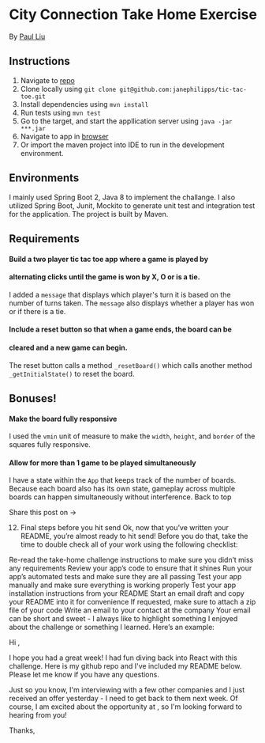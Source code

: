 # City Connection Take Home Exercise

By [Paul Liu](mailto:paulliu6680@gmail.com)

## Instructions

1. Navigate to [repo](https://github.com/janephilipps/tic-tac-toe)
2. Clone locally using
   `git clone git@github.com:janephilipps/tic-tac-toe.git`
3. Install dependencies using `mvn install`
4. Run tests using `mvn test`
5. Go to the target, and start the appllication server using `java -jar ***.jar`
6. Navigate to app in [browser](http://localhost:8080)
7. Or import the maven project into IDE to run in the development environment.

## Environments

I mainly used Spring Boot 2, Java 8 to implement the challange.
I also utilized Spring Boot, Junit, Mockito to generate unit test and integration test for the application.
The project is built by Maven.

## Requirements

#### Build a two player tic tac toe app where a game is played by
#### alternating clicks until the game is won by X, O or is a tie.

I added a `message` that displays which player's turn it is based on the
number of turns taken. The `message` also displays whether a player has
won or if there is a tie.

#### Include a reset button so that when a game ends, the board can be
#### cleared and a new game can begin.

The reset button calls a method `_resetBoard()` which calls another
method `_getInitialState()` to reset the board.

## Bonuses!

#### Make the board fully responsive

I used the `vmin` unit of measure to make the `width`, `height`, and
`border` of the squares fully responsive.

#### Allow for more than 1 game to be played simultaneously

I have a state within the `App` that keeps track of the number of boards.
Because each board also has its own state, gameplay across multiple boards can
happen simultaneously without interference.
Back to top

Share this post on →   


12. Final steps before you hit send
Ok, now that you’ve written your README, you’re almost ready to hit send! Before you do that, take the time to double check all of your work using the following checklist:

Re-read the take-home challenge instructions to make sure you didn’t miss any requirements
Review your app’s code to ensure that it shines
Run your app’s automated tests and make sure they are all passing
Test your app manually and make sure everything is working properly
Test your app installation instructions from your README
Start an email draft and copy your README into it for convenience
If requested, make sure to attach a zip file of your code
Write an email to your contact at the company
Your email can be short and sweet - I always like to highlight something I enjoyed about the challenge or something I learned. Here’s an example:

Hi <NAME>,

I hope you had a great week! I had fun diving back into React with this
challenge. Here is my github repo and I've included my README below.
Please let me know if you have any questions.

Just so you know, I'm interviewing with a few other companies and I just
received an offer yesterday - I need to get back to them next week.
Of course, I am excited about the opportunity at <COMPANY NAME>, so I'm
looking forward to hearing from you!

Thanks,
<NAME>
